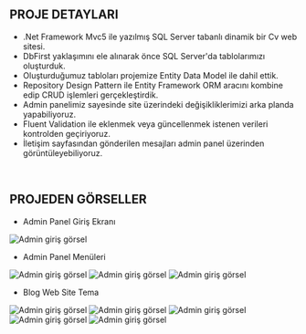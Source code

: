 <br/>

## PROJE DETAYLARI

* .Net Framework Mvc5 ile yazılmış SQL Server tabanlı dinamik bir Cv web sitesi.
* DbFirst yaklaşımını ele alınarak önce SQL Server'da tablolarımızı oluşturduk.
* Oluşturduğumuz tabloları projemize Entity Data Model ile dahil ettik.
* Repository Design Pattern ile Entity Framework ORM aracını kombine edip CRUD işlemleri gerçekleştirdik.
* Admin panelimiz sayesinde site üzerindeki değişikliklerimizi arka planda yapabiliyoruz.
* Fluent Validation ile eklenmek veya güncellenmek istenen verileri kontrolden geçiriyoruz.
* İletişim sayfasından gönderilen mesajları admin panel üzerinden görüntüleyebiliyoruz.

<br/>

## PROJEDEN GÖRSELLER
* Admin Panel Giriş Ekranı

![Admin giriş görsel](https://github.com/yusuferturkk/MvcBlogProject/blob/master/MvcBlog/Templates/BlogTemplate/images/image-9.jpg)

* Admin Panel Menüleri 

![Admin giriş görsel](https://github.com/yusuferturkk/MvcBlogProject/blob/master/MvcBlog/Templates/BlogTemplate/images/image-1.jpg)
![Admin giriş görsel](https://github.com/yusuferturkk/MvcBlogProject/blob/master/MvcBlog/Templates/BlogTemplate/images/image-2.jpg)
![Admin giriş görsel](https://github.com/yusuferturkk/MvcBlogProject/blob/master/MvcBlog/Templates/BlogTemplate/images/image-3.jpg)

* Blog Web Site Tema

![Admin giriş görsel](https://github.com/yusuferturkk/MvcBlogProject/blob/master/MvcBlog/Templates/BlogTemplate/images/image-4.jpg)
![Admin giriş görsel](https://github.com/yusuferturkk/MvcBlogProject/blob/master/MvcBlog/Templates/BlogTemplate/images/image-5.jpg)
![Admin giriş görsel](https://github.com/yusuferturkk/MvcBlogProject/blob/master/MvcBlog/Templates/BlogTemplate/images/image-6.jpg)
![Admin giriş görsel](https://github.com/yusuferturkk/MvcBlogProject/blob/master/MvcBlog/Templates/BlogTemplate/images/image-7.jpg)
![Admin giriş görsel](https://github.com/yusuferturkk/MvcBlogProject/blob/master/MvcBlog/Templates/BlogTemplate/images/image-8.jpg)
